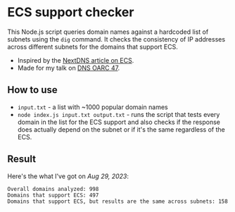 # ECS support checker

This Node.js script queries domain names against a hardcoded list of subnets
using the `dig` command. It checks the consistency of IP addresses across
different subnets for the domains that support ECS.

* Inspired by the [NextDNS article on ECS][nextdnsecs].
* Made for my talk on [DNS OARC 47][oarc47].

[nextdnsecs]: https://medium.com/nextdns/how-we-made-dns-both-fast-and-private-with-ecs-4970d70401e5
[oarc47]: https://indico.dns-oarc.net/event/47/

## How to use

* `input.txt` - a list with ~1000 popular domain names
* `node index.js input.txt output.txt` - runs the script that tests every
    domain in the list for the ECS support and also checks if the response does
    actually depend on the subnet or if it's the same regardless of the ECS.

## Result

Here's the what I've got on *Aug 29, 2023*:

```shell
Overall domains analyzed: 998
Domains that support ECS: 497
Domains that support ECS, but results are the same across subnets: 158
```

